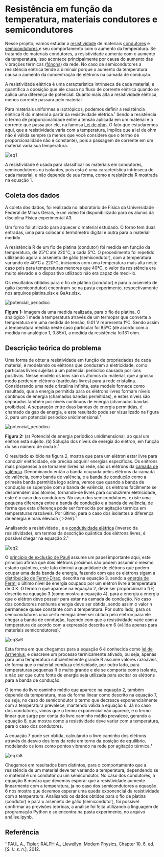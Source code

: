 # Resistência em função da temperatura, materiais condutores e semicondutores 

Nesse projeto, vamos estudar a [resistividade](https://pt.wikipedia.org/wiki/Resistividade) de materiais [condutores](https://pt.wikipedia.org/wiki/Condutor_el%C3%A9trico) e [semicondutores](https://pt.wikipedia.org/wiki/Semicondutor),e seu comportamento com o aumento da temperatura. Se tratando de materiais condutores, a resistividade aumenta com o aumento da temperatura, isso acontece principalmente por causa do aumento das vibrações térmicas ([fônons](https://pt.wikipedia.org/wiki/F%C3%B4non)) da rede. No caso de semicondutores a resistência elétrica tende a diminuir porque o aumento da temperatura causa o aumento da concentração de elétrons na camada de condução.

A resistividade elétrica é uma característica intrínseca de cada material, e quantifica a oposição que ele causa no fluxo de corrente elétrica quando se aplica uma diferença de potencial. Quanto mais alta a resistividade elétrica, menos corrente passará pelo material. 

Para materiais uniformes e isotrópicos, podemos definir a resistência elétrica R do material a partir da resistividade elétrica.¹ Sendo a resistência o termo de proporcionalidade entre a tensão aplicada em um material e a corrente que passa por ele, na famosa [Lei de ohm](https://pt.wikipedia.org/wiki/Lei_de_Ohm). O fato que estudaremos aqui, que a resistividade varia com a temperatura, implica que a lei de ohm não é válida sempre (a menos que você considere que o termo de proporcionalidade não é constante), pois a passagem de corrente em um material varia sua temperatura.

![eq1](https://i.imgur.com/6ZeAML8.png)

A resistividade é usada para classificar os materiais em condutores, semicondutores ou isolantes, pois esta é uma característica intrínseca de cada material, e não depende de sua forma, como a resistência R mostrada na equação 1.

## Coleta dos dados

A coleta dos dados, foi realizada no laboratório de Física da Universidade Federal de Minas Gerais, e um vídeo foi disponibilizado para os alunos da disciplina Física experimental A3.

Um forno foi utilizado para aquecer o material estudado. O forno tem duas entradas, uma para colocar o termômetro digital e outra para o material medido.

A resistência R de um fio de platina (condutor) foi medida em função da temperatura, de 25°C​ até ​220°C, a cada 5°C.  O procedimento foi repetido utilizando agora o arsenieto de gálio (semicondutor), com a temperatura variando de 40°C a 220°C, iniciamos com uma temperatura mais alta neste caso pois para temperaturas menores que 40°C, o valor da resistência era muito elevado e o dispositivo utilizado não era capaz de medi-lo. 

Os resultados obtidos para o fio de platina (condutor) e para o arsenieto de gálio (semicondutor) encontram-se na pasta experimento, respectivamente nos arquivos platina.xlsx e GaAs.xlsx.

![potencial_periódico](https://i.imgur.com/PDHYXAk.png)

**Figura 1:** Imagem da uma medida realizada, para o fio de platina. O analógico 1 mede a temperatura através de um termopar que converte a temperatura em uma medida de tensão, 0.01 V representa 1ºC. Sendo assim a temperatura medida neste caso particular foi 85ºC (de acordo com a medida no analógico 1, 0.85V), a medida da resistência foi ​131 ohm.

## Descrição teórica do problema

Uma forma de obter a resistividade em função de propriedades de cada material, é modelando os elétrons que conduzem a eletricidade, como partículas livres sujeitas a um potencial periódico causado por íons positivos. Nesse modelo os íons são os átomos do material, que a grosso modo perderam elétrons (partículas livres) para a rede cristalina. Considerando uma rede cristalina infinita, este modelo fornece como resultado, que a energia permitida para os elétrons livres formam níveis contínuos de energia (chamados bandas permitidas), e estes níveis são separados também por níveis contínuos de energia (chamados bandas proibidas). A separação entre duas bandas de energia permitidas, é chamado de gap de energia, e este resultado pode ser visualizado na figura 2, para um potencial periódico unidimensional.¹

![potencial_periódico](https://i.imgur.com/dnaF8Um.png)

**Figura 2:** (a) Potencial de energia periódico unidimensional, ao qual um elétron está sujeito. (b) Solução dos níveis de energia do elétron, em função do seu número de onda k.¹

O resultado exibido na figura 2, mostra que para um elétron estar livre para conduzir eletricidade, ele precisa adquirir energias específicas. Os elétrons mais propensos a se tornarem livres na rede, são os elétrons da [camada de valência](https://pt.wikipedia.org/wiki/Camada_de_val%C3%AAncia). Denominando então a banda ocupada pelos elétrons da camada de valência, como banda de valência, e a [banda de condução](https://pt.wikipedia.org/wiki/Banda_de_condu%C3%A7%C3%A3o#:~:text=Banda%20de%20condu%C3%A7%C3%A3o%20%C3%A9%20a,relativa%20liberdade%20pelo%20material%2C%20logo%2C) como a primeira banda permitida logo acima, vemos que quando a banda de condução se superpõe com a banda de valência, os elétrons facilmente se desprendem dos átomos, tornando-se livres para conduzirem eletricidade, este é o caso dos condutores. No caso dos semicondutores, existe uma pequena diferença entre a banda de condução e a banda de valência, de forma que esta diferença pode ser fornecida por agitação térmica em temperaturas razoáveis. Por último, para o caso dos isolantes a diferença de energia é mais elevada ( >2eV).¹

Analisando a resistividade , e a [condutividade elétrica](https://pt.wikipedia.org/wiki/Condutividade_elétrica) (inverso da resistividade), em termos da descrição quântica dos elétrons livres, é possível chegar na equação 2.¹

![eq2](https://i.imgur.com/u9xAyCf.png)

O [princípio de exclusão de Pauli](https://pt.wikipedia.org/wiki/Princ%C3%ADpio_de_exclus%C3%A3o_de_Pauli) assume um papel importante aqui, este princípio afirma que dois elétrons próximos não podem assumir o mesmo estado quântico, este fato diminui a quantidade de elétrons que podem ocupar uma dada banda de energia, fazendo com que os elétrons sigam a [distribuição de Fermi-Dirac](https://pt.wikipedia.org/wiki/Estat%C3%ADstica_de_Fermi-Dirac), descrita na equação 3, sendo a [energia de Fermi](https://pt.wikipedia.org/wiki/Energia_de_Fermi) o último nível de energia ocupado por um elétron livre a temperatura de 0 K. O termo n que aparece na equação 2, deve ser proporcional a f(E) descrito na equação 3 (como mostra a equação 4), para a energia a energia que o elétron deve possuir para estar na camada de condução. No caso dos condutores nenhuma energia deve ser obtida, sendo assim o valor n permanece quase constante com a temperatura. Por outro lado, para os semicondutores uma certa energia deve ser obtida pelo elétron para ele chegar a banda de condução, fazendo com que a resistividade varie com a temperatura de acordo com a expressão descrita em 6 (válida apenas para materiais semicondutores).¹

![eq3a6](https://i.imgur.com/wZ8BUWn.png)

Esta forma em que chegamos para a equação 6 é conhecida como [lei de Arrhenius](https://pt.wikipedia.org/wiki/Equa%C3%A7%C3%A3o_de_Arrhenius), e descreve um processo termicamente ativado, ou seja, apenas para uma temperatura suficientemente grande R assume valores razoáveis, de forma que o material conduza eletricidade, por outro lado, para temperaturas pequenas R é muito grande e ele se comporta como isolante, a não ser que outra fonte de energia seja utilizada para excitar os elétrons para a banda de condução.

O termo do livre caminho médio que aparece na equação 2, também depende da temperatura, mas de forma linear como descrito na equação 7, ou seja, no caso do semicondutor o termo que decresce exponencialmente com a temperatura prevalece, mantendo válida a equação 6. Já no caso dos condutores, vimos que o termo exponencial não aparece, e o termo linear que surge por conta do livre caminho médio prevalece, gerando a equação 8, que mostra como a resistividade  deve variar com a temperatura, para o caso dos condutores.

A equação 7 pode ser obtida, calculando o livre caminho dos elétrons através do desvio dos íons da rede em torno da posição de equilíbrio, modelando os íons como pontos vibrando na rede por agitação térmica.¹

![eq7a8](https://i.imgur.com/t30Y2Z5.png)

Chegamos em resultados bem distintos, para o comportamento que a resistência de um material deve ter variando a temperatura, dependendo se o material é um condutor ou um semicondutor. No caso dos condutores, a equação 8 mostra que devemos esperar que a resistividade aumente linearmente com a temperatura, ja no caso dos semicondutores a equação 6 nos mostra que devemos esperar uma queda exponencial da resistividade com a temperatura. Analisando os dados obtidos para o fio de platina (condutor) e para o arsenieto de gálio (semicondutor), foi possível confirmar as previsões teóricas, a análise foi feita utilizando a linguagem de programação Python e se encontra na pasta experimento, no arquivo análise.ipynb. 

## Referência

**¹** PAUL A., Tipler; RALPH A., Llewellyn. Modern Physics, Chapter 10. 6. ed. [*S. l.*: *s. n.*], 2012.